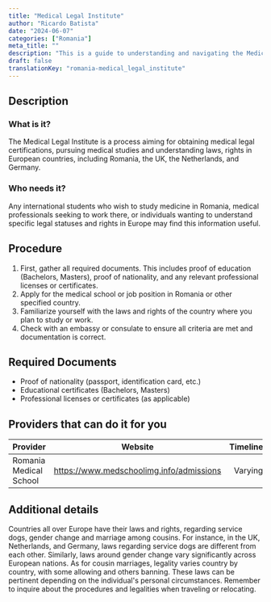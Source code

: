 ```yaml
---
title: "Medical Legal Institute"
author: "Ricardo Batista"
date: "2024-06-07"
categories: ["Romania"]
meta_title: ""
description: "This is a guide to understanding and navigating the Medical Legal Institute in Romania, as well as details regarding legal statuses and rights in various European countries."
draft: false
translationKey: "romania-medical_legal_institute"
---
```


## Description
### What is it?
The Medical Legal Institute is a process aiming for obtaining medical legal certifications, pursuing medical studies and understanding laws, rights in European countries, including Romania, the UK, the Netherlands, and Germany.
### Who needs it?
Any international students who wish to study medicine in Romania, medical professionals seeking to work there, or individuals wanting to understand specific legal statuses and rights in Europe may find this information useful.

## Procedure
1. First, gather all required documents. This includes proof of education (Bachelors, Masters), proof of nationality, and any relevant professional licenses or certificates.
2. Apply for the medical school or job position in Romania or other specified country.
3. Familiarize yourself with the laws and rights of the country where you plan to study or work.
4. Check with an embassy or consulate to ensure all criteria are met and documentation is correct.

## Required Documents
* Proof of nationality (passport, identification card, etc.)
* Educational certificates (Bachelors, Masters)
* Professional licenses or certificates (as applicable)

## Providers that can do it for you

| Provider        |     Website     |     Timelines    |       Cost      |
| --------------- | --------------- |  :-------------: | :-------------: |
| Romania Medical School      | https://www.medschoolimg.info/admissions  |      Varying      | Contact for pricing       |

## Additional details
Countries all over Europe have their laws and rights, regarding service dogs, gender change and marriage among cousins. For instance, in the UK, Netherlands, and Germany, laws regarding service dogs are different from each other. Similarly, laws around gender change vary significantly across European nations. As for cousin marriages, legality varies country by country, with some allowing and others banning. These laws can be pertinent depending on the individual's personal circumstances. Remember to inquire about the procedures and legalities when traveling or relocating.
